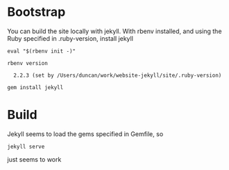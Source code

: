 # Bootstrap

You can build the site locally with jekyll. With rbenv installed, 
and using the Ruby specified
in .ruby-version, install jekyll
 
```
eval "$(rbenv init -)"

rbenv version

  2.2.3 (set by /Users/duncan/work/website-jekyll/site/.ruby-version)
  
gem install jekyll
```

# Build

Jekyll seems to load the gems specified in Gemfile, so 

```
jekyll serve
```

just seems to work 